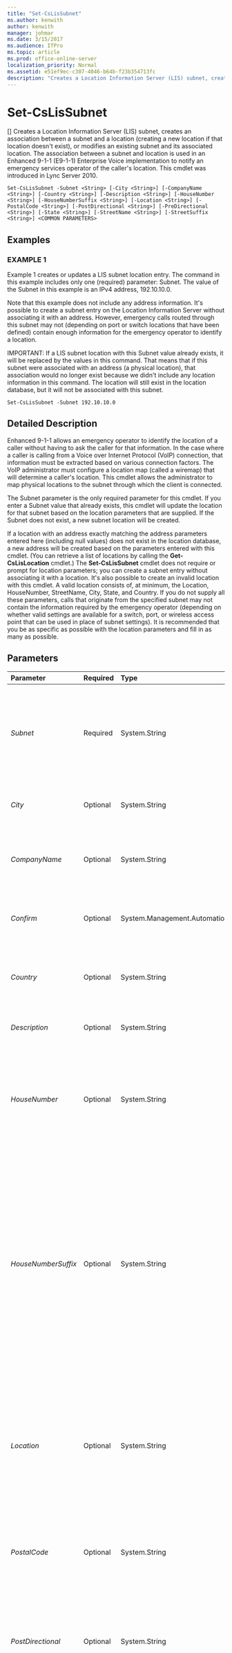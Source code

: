 ```yaml
---
title: "Set-CsLisSubnet"
ms.author: kenwith
author: kenwith
manager: johmar
ms.date: 3/15/2017
ms.audience: ITPro
ms.topic: article
ms.prod: office-online-server
localization_priority: Normal
ms.assetid: e51ef9ec-c307-4046-b64b-f23b354713fc
description: "Creates a Location Information Server (LIS) subnet, creates an association between a subnet and a location (creating a new location if that location doesn't exist), or modifies an existing subnet and its associated location. The association between a subnet and location is used in an Enhanced 9-1-1 (E9-1-1) Enterprise Voice implementation to notify an emergency services operator of the caller's location. This cmdlet was introduced in Lync Server 2010."
---
```


# Set-CsLisSubnet
[]
Creates a Location Information Server (LIS) subnet, creates an association between a subnet and a location (creating a new location if that location doesn't exist), or modifies an existing subnet and its associated location. The association between a subnet and location is used in an Enhanced 9-1-1 (E9-1-1) Enterprise Voice implementation to notify an emergency services operator of the caller's location. This cmdlet was introduced in Lync Server 2010.
  
```
Set-CsLisSubnet -Subnet <String> [-City <String>] [-CompanyName <String>] [-Country <String>] [-Description <String>] [-HouseNumber <String>] [-HouseNumberSuffix <String>] [-Location <String>] [-PostalCode <String>] [-PostDirectional <String>] [-PreDirectional <String>] [-State <String>] [-StreetName <String>] [-StreetSuffix <String>] <COMMON PARAMETERS>

```

## Examples

### EXAMPLE 1

Example 1 creates or updates a LIS subnet location entry. The command in this example includes only one (required) parameter: Subnet. The value of the Subnet in this example is an IPv4 address, 192.10.10.0.
  
Note that this example does not include any address information. It's possible to create a subnet entry on the Location Information Server without associating it with an address. However, emergency calls routed through this subnet may not (depending on port or switch locations that have been defined) contain enough information for the emergency operator to identify a location.
  
IMPORTANT: If a LIS subnet location with this Subnet value already exists, it will be replaced by the values in this command. That means that if this subnet were associated with an address (a physical location), that association would no longer exist because we didn't include any location information in this command. The location will still exist in the location database, but it will not be associated with this subnet.
  
```
Set-CsLisSubnet -Subnet 192.10.10.0
```

## Detailed Description

Enhanced 9-1-1 allows an emergency operator to identify the location of a caller without having to ask the caller for that information. In the case where a caller is calling from a Voice over Internet Protocol (VoIP) connection, that information must be extracted based on various connection factors. The VoIP administrator must configure a location map (called a wiremap) that will determine a caller's location. This cmdlet allows the administrator to map physical locations to the subnet through which the client is connected.
  
The Subnet parameter is the only required parameter for this cmdlet. If you enter a Subnet value that already exists, this cmdlet will update the location for that subnet based on the location parameters that are supplied. If the Subnet does not exist, a new subnet location will be created.
  
If a location with an address exactly matching the address parameters entered here (including null values) does not exist in the location database, a new address will be created based on the parameters entered with this cmdlet. (You can retrieve a list of locations by calling the **Get-CsLisLocation** cmdlet.) The **Set-CsLisSubnet** cmdlet does not require or prompt for location parameters; you can create a subnet entry without associating it with a location. It's also possible to create an invalid location with this cmdlet. A valid location consists of, at minimum, the Location, HouseNumber, StreetName, City, State, and Country. If you do not supply all these parameters, calls that originate from the specified subnet may not contain the information required by the emergency operator (depending on whether valid settings are available for a switch, port, or wireless access point that can be used in place of subnet settings). It is recommended that you be as specific as possible with the location parameters and fill in as many as possible.
  
## Parameters

|**Parameter**|**Required**|**Type**|**Description**|
|:-----|:-----|:-----|:-----|
| _Subnet_ <br/> |Required  <br/> |System.String  <br/> |The IP address of the subnet. This value should be entered as an IPv4 address (digits separated by periods, such as 192.0.2.0).  <br/> |
| _City_ <br/> |Optional  <br/> |System.String  <br/> |The location city.  <br/> Maximum length: 64 characters.  <br/> |
| _CompanyName_ <br/> |Optional  <br/> |System.String  <br/> |The name of the company at this location.  <br/> Maximum length: 60 characters  <br/> |
| _Confirm_ <br/> |Optional  <br/> |System.Management.Automation.SwitchParameter  <br/> |Prompts you for confirmation before executing the command.  <br/> |
| _Country_ <br/> |Optional  <br/> |System.String  <br/> |The country/region this location is in.  <br/> Maximum length: 2 characters  <br/> |
| _Description_ <br/> |Optional  <br/> |System.String  <br/> |A detailed description of this subnet location.  <br/> |
| _HouseNumber_ <br/> |Optional  <br/> |System.String  <br/> |The house number of the location. For a company this is the number on the street where the company is located.  <br/> Maximum length: 10 characters  <br/> |
| _HouseNumberSuffix_ <br/> |Optional  <br/> |System.String  <br/> |Additional information for the house number, such as 1/2 or A. For example, 1234 1/2 Oak Street or 1234 A Elm Street.  <br/> Note: To designate an apartment number or office suite, you must use the Location parameter. For example,  `-Location "Suite 100/Office 150"`.  <br/> Maximum length: 5 characters  <br/> |
| _Location_ <br/> |Optional  <br/> |System.String  <br/> |The name for this location. Typically this value is the name of a location more specific than the civic address, such as an office number, but it can be any string value.  <br/> Maximum length: 20 characters  <br/> |
| _PostalCode_ <br/> |Optional  <br/> |System.String  <br/> |The postal code associated with this location.  <br/> Maximum length: 10 characters  <br/> |
| _PostDirectional_ <br/> |Optional  <br/> |System.String  <br/> |The directional designation of a street name. For example, NE or NW for Main Street NE or 7th Avenue NW.  <br/> Maximum length: 2 characters  <br/> |
| _PreDirectional_ <br/> |Optional  <br/> |System.String  <br/> |The directional designation for a street name that precedes the name of the street. For example, NE or NW for NE Main Street or NW 7th Avenue.  <br/> Maximum length: 2 characters  <br/> |
| _State_ <br/> |Optional  <br/> |System.String  <br/> |The state or province associated with this location.  <br/> Maximum length: 2 characters  <br/> |
| _StreetName_ <br/> |Optional  <br/> |System.String  <br/> |The name of the street for this location.  <br/> Maximum length: 60 characters  <br/> |
| _StreetSuffix_ <br/> |Optional  <br/> |System.String  <br/> |The type of street designated in a street name, such as Street, Avenue, or Court.  <br/> Maximum length: 10 characters  <br/> |
| _WhatIf_ <br/> |Optional  <br/> |System.Management.Automation.SwitchParameter  <br/> |Describes what would happen if you executed the command without actually executing the command.  <br/> |
   
## Input Types

Accepts pipelined input of LIS subnet objects.
  
## Return Types

This cmdlet creates or modifies an object of type System.Management.Automation.PSCustomObject.
  
## See also

#### 

[Remove-CsLisSubnet](remove-cslissubnet.md)
  
[Get-CsLisSubnet](get-cslissubnet.md)
  
[Get-CsLisLocation](get-cslislocation.md)


